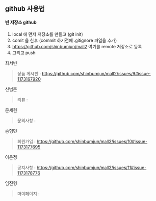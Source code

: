 ## github 사용법
  #### 빈 저장소 github
  1. local 에 먼저 저장소를 만들고 (git init)
  2. comit 을 한후 (commit 하기전에 .gitignore 파일을 추가)
  3. https://github.com/shinbumjun/mall2 여기를 remote 저장소로 등록
  4. 그리고 push

최서빈
>상품 게시판 : https://github.com/shinbumjun/mall2/issues/9#issue-1173167920

신범준
>리뷰 : 

문세현
>문의사항 :

송형민
>회원가입 : https://github.com/shinbumjun/mall2/issues/10#issue-1173177695

이은정
>공지사항 : https://github.com/shinbumjun/mall2/issues/11#issue-1173178776

임진형
>마이페이지 :

